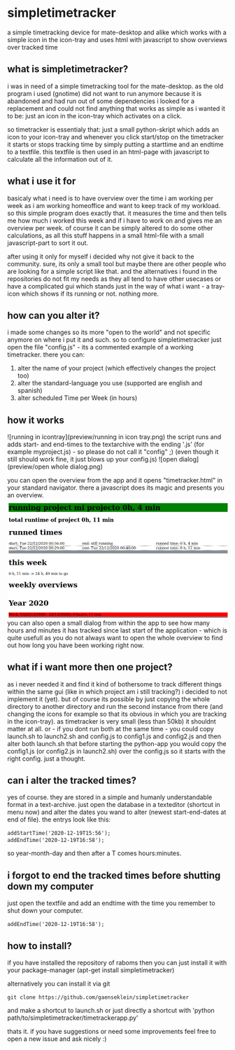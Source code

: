 # simpletimetracker

a simple timetracking device for mate-desktop and alike which works with a simple icon in the icon-tray and uses html with javascript to show overviews over tracked time

## what is simpletimetracker?

i was in need of a simple timetracking tool for the mate-desktop.
as the old program i used (gnotime) did not want to run anymore because it is abandoned and had run out of some dependencies i looked for a replacement and could not find anything that works as simple as i wanted it to be:
just an icon in the icon-tray which activates on a click.

so timetracker is essentialy that: just a small python-skript which adds an icon to your icon-tray and whenever you click
start/stop on the timetracker it starts or stops tracking time by simply putting a starttime and an endtime to a textfile.
this textfile is then used in an html-page with javascript to calculate all the information out of it.

## what i use it for
basicaly what i need is to have overview over the time i am working per week as i am working homeoffice and
want to keep track of my workload. so this simple program does exactly that. it measures the time and then
tells me how much i worked this week and if i have to work on and gives me an overview per week.
of course it can be simply altered to do some other calculations, as all this stuff happens in a small html-file
with a small javascript-part to sort it out.

after using it only for myself i decided why not give it back to the community. sure, its only a small tool but
maybe there are other people who are looking for a simple script like that.
and the alternatives i found in the repositories do not fit my needs as they all tend to have other usecases or
have a complicated gui which stands just in the way of what i want - a tray-icon which shows if its running or not. nothing more.

## how can you alter it?

i made some changes so its more "open to the world" and not specific anymore on where i put it and such.
so to configure simpletimetracker just open the file "config.js" - its a commented example of a working timetracker.
there you can:
1. alter the name of your project (which effectively changes the project too)
2. alter the standard-language you use (supported are english and spanish)
3. alter scheduled Time per Week (in hours)

## how it works

![running in icontray](preview/running in icon tray.png)
the script runs and adds start- and end-times to the textarchive with the ending '.js' (for example myproject.js) - so please do not call it "config" ;)
(even though it still should work fine, it just blows up your config.js)
![open dialog](preview/open whole dialog.png)

you can open the overview from the app and it opens "timetracker.html" in your standard navigator. there a javascript does its magic and presents you an overview.
![overview](preview/overview.png)
you can also open a small dialog from within the app to see how many hours and minutes it has tracked since last start of the application - which is quite usefull as you do not always want to open the whole overview to find out how long you have been working right now.



## what if i want more then one project?

as i never needed it and find it kind of bothersome to track different things within the same gui (like in which project am i still tracking?)
i decided to not implement it (yet).
but of course its possible by just copying the whole directory to another directory and run the second instance from there (and changing the icons for example so that its obvious in which you are tracking in the icon-tray). as timetracker is very small (less than 50kb) it shouldnt matter at all.
or - if you dont run both at the same time - you could copy launch.sh to launch2.sh and config.js to config1.js and config2.js and then alter both launch.sh that before starting the python-app you would copy the config1.js (or config2.js in launch2.sh) over the config.js so it starts with the right config.
just a thought.

## can i alter the tracked times?

yes of course. they are stored in a simple and humanly understandable format in a text-archive. just open the database in a texteditor (shortcut in menu now) and alter the dates you wand to alter (newest start-end-dates at end of file).
the entrys look like this:
```
addStartTime('2020-12-19T15:56');
addEndTime('2020-12-19T16:58');
```
so year-month-day and then after a T comes hours:minutes.

## i forgot to end the tracked times before shutting down my computer

just open the textfile and add an endtime with the time you remember to shut down your computer.
```
addEndTime('2020-12-19T16:58');
```

## how to install?
if you have installed the repository of raboms then you can just install it with your package-manager
(apt-get install simpletimetracker)

alternatively you can install it via git
```
git clone https://github.com/gaenseklein/simpletimetracker
```
and make a shortcut to launch.sh or just directly a shortcut with
'python path/to/simpletimetracker/timetrackerapp.py'

thats it. if you have suggestions or need some improvements feel free to open a new issue and ask nicely :)
